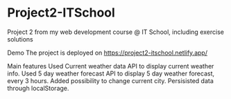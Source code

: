 # Project2-ITSchool

Project 2 from my web development course @ IT School, including exercise solutions

Demo
The project is deployed on https://project2-itschool.netlify.app/

Main features
Used Current weather data API to display current weather info.
Used 5 day weather forecast API to display 5 day weather forecast, every 3 hours.
Added possibility to change current city.
Persisisted data through localStorage.
